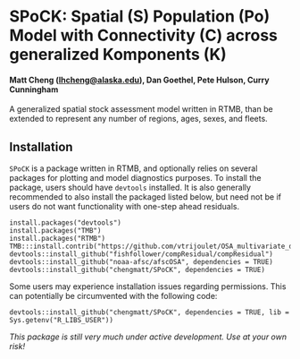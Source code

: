 # SPoCK: Spatial (S) Population (Po) Model with Connectivity (C) across generalized Komponents (K)
#### Matt Cheng (lhcheng@alaska.edu), Dan Goethel, Pete Hulson, Curry Cunningham

A generalized spatial stock assessment model written in RTMB, than be extended to represent any number of regions, ages, sexes, and fleets. 

## Installation

`SPoCK` is a package written in RTMB, and optionally relies on several packages for plotting and model diagnostics purposes. To install the package, users should have `devtools` installed. It is also generally recommended to also install the packaged listed below, but need not be if users do not want functionality with one-step ahead residuals.

```
install.packages("devtools")
install.packages("TMB")
install.packages("RTMB")
TMB:::install.contrib("https://github.com/vtrijoulet/OSA_multivariate_dists/archive/main.zip")
devtools::install_github("fishfollower/compResidual/compResidual")
devtools::install_github("noaa-afsc/afscOSA", dependencies = TRUE)
devtools::install_github("chengmatt/SPoCK", dependencies = TRUE)
```
Some users may experience installation issues regarding permissions. This can potentially be circumvented with the following code:
```
devtools::install_github("chengmatt/SPoCK", dependencies = TRUE, lib = Sys.getenv("R_LIBS_USER"))
```
_This package is still very much under active development. Use at your own risk!_

